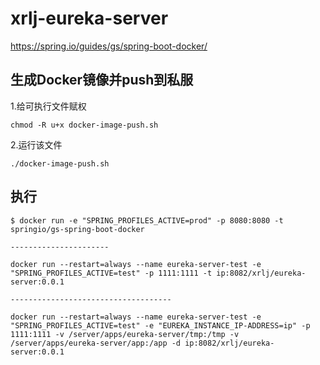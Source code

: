 # xrlj-eureka-server

https://spring.io/guides/gs/spring-boot-docker/

## 生成Docker镜像并push到私服

1.给可执行文件赋权

    chmod -R u+x docker-image-push.sh
    
2.运行该文件

    ./docker-image-push.sh    

## 执行

    $ docker run -e "SPRING_PROFILES_ACTIVE=prod" -p 8080:8080 -t springio/gs-spring-boot-docker
    
    ----------------------
    
    docker run --restart=always --name eureka-server-test -e "SPRING_PROFILES_ACTIVE=test" -p 1111:1111 -t ip:8082/xrlj/eureka-server:0.0.1
    
    ------------------------------------
    
    docker run --restart=always --name eureka-server-test -e "SPRING_PROFILES_ACTIVE=test" -e "EUREKA_INSTANCE_IP-ADDRESS=ip" -p 1111:1111 -v /server/apps/eureka-server/tmp:/tmp -v /server/apps/eureka-server/app:/app -d ip:8082/xrlj/eureka-server:0.0.1